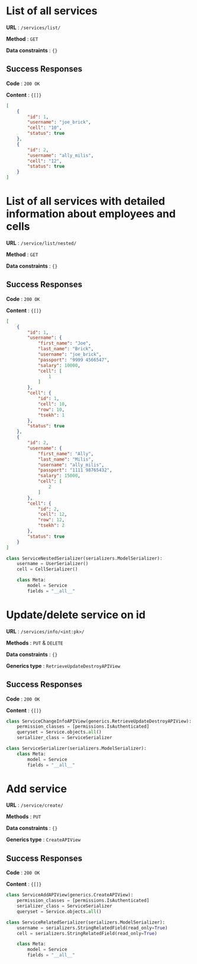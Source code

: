 # List of all services

**URL** : `/services/list/`

**Method** : `GET`

**Data constraints** : `{}`

## Success Responses

**Code** : `200 OK`

**Content** : `{[]}`

```json
[
    {
        "id": 1,
        "username": "joe_brick",
        "cell": "10",
        "status": true
    },
    {
        "id": 2,
        "username": "ally_milis",
        "cell": "12",
        "status": true
    }
]
```

# List of all services with detailed information about employees and cells

**URL** : `/service/list/nested/`

**Method** : `GET`

**Data constraints** : `{}`

## Success Responses

**Code** : `200 OK`

**Content** : `{[]}`

```json
[
    {
        "id": 1,
        "username": {
            "first_name": "Joe",
            "last_name": "Brick",
            "username": "joe_brick",
            "passport": "9999 4566547",
            "salary": 10000,
            "cell": [
                1
            ]
        },
        "cell": {
            "id": 1,
            "cell": 10,
            "row": 10,
            "tsekh": 1
        },
        "status": true
    },
    {
        "id": 2,
        "username": {
            "first_name": "Ally",
            "last_name": "Milis",
            "username": "ally_milis",
            "passport": "1111 98765432",
            "salary": 15000,
            "cell": [
                2
            ]
        },
        "cell": {
            "id": 2,
            "cell": 12,
            "row": 12,
            "tsekh": 2
        },
        "status": true
    }
]
```

```python
class ServiceNestedSerializer(serializers.ModelSerializer):
    username = UserSerializer()
    cell = CellSerializer()

    class Meta:
        model = Service
        fields = "__all__"
```

# Update/delete service on id

**URL** : `/services/info/<int:pk>/`

**Methods** : `PUT` & `DELETE`

**Data constraints** : `{}`

**Generics type** : `RetrieveUpdateDestroyAPIView`

## Success Responses

**Code** : `200 OK`

**Content** : `{[]}`

```python
class ServiceChangeInfoAPIView(generics.RetrieveUpdateDestroyAPIView):
    permission_classes = [permissions.IsAuthenticated]
    queryset = Service.objects.all()
    serializer_class = ServiceSerializer
```

```python
class ServiceSerializer(serializers.ModelSerializer):
    class Meta:
        model = Service
        fields = "__all__"
```

# Add service

**URL** : `/service/create/`

**Methods** : `PUT`

**Data constraints** : `{}`

**Generics type** : `CreateAPIView`

## Success Responses

**Code** : `200 OK`

**Content** : `{[]}`

```python
class ServiceAddAPIView(generics.CreateAPIView):
    permission_classes = [permissions.IsAuthenticated]
    serializer_class = ServiceSerializer
    queryset = Service.objects.all()
```

```python
class ServiceRelatedSerializer(serializers.ModelSerializer):
    username = serializers.StringRelatedField(read_only=True)
    cell = serializers.StringRelatedField(read_only=True)

    class Meta:
        model = Service
        fields = "__all__"
```
